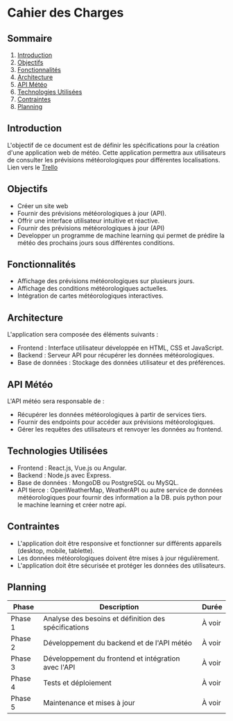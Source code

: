 # Cahier des Charges

## Sommaire
1. [Introduction](#introduction)
2. [Objectifs](#objectifs)
3. [Fonctionnalités](#fonctionnalités)
4. [Architecture](#architecture)
5. [API Météo](#api-météo)
6. [Technologies Utilisées](#technologies-utilisées)
7. [Contraintes](#contraintes)
8. [Planning](#planning)

## Introduction
L'objectif de ce document est de définir les spécifications pour la création d'une application web de météo. Cette application permettra aux utilisateurs de consulter les prévisions météorologiques pour différentes localisations. Lien vers le [Trello](https://trello.com/b/PygR7QyU/ynov-camping)

## Objectifs
- Créer un site web
- Fournir des prévisions météorologiques à jour (API).
- Offrir une interface utilisateur intuitive et réactive.
- Fournir des prévisions météorologiques à jour (API)
- Developper un programme de machine learning qui permet de prédire la météo des prochains jours sous différentes conditions.

## Fonctionnalités
- Affichage des prévisions météorologiques sur plusieurs jours.
- Affichage des conditions météorologiques actuelles.
- Intégration de cartes météorologiques interactives.

## Architecture
L'application sera composée des éléments suivants :
- Frontend : Interface utilisateur développée en HTML, CSS et JavaScript.
- Backend : Serveur API pour récupérer les données météorologiques.
- Base de données : Stockage des données utilisateur et des préférences.

## API Météo
L'API météo sera responsable de :
- Récupérer les données météorologiques à partir de services tiers.
- Fournir des endpoints pour accéder aux prévisions météorologiques.
- Gérer les requêtes des utilisateurs et renvoyer les données au frontend.

## Technologies Utilisées
- Frontend : React.js, Vue.js ou Angular.
- Backend : Node.js avec Express.
- Base de données : MongoDB ou PostgreSQL ou MySQL.
- API tierce : OpenWeatherMap, WeatherAPI ou autre service de données météorologiques pour fournir des information a la DB. puis python pour le machine learning et créer notre api.

## Contraintes
- L'application doit être responsive et fonctionner sur différents appareils (desktop, mobile, tablette).
- Les données météorologiques doivent être mises à jour régulièrement.
- L'application doit être sécurisée et protéger les données des utilisateurs.

## Planning

| Phase   | Description                                          | Durée  |
|---------|------------------------------------------------------|--------|
| Phase 1 | Analyse des besoins et définition des spécifications | À voir |
| Phase 2 | Développement du backend et de l'API météo           | À voir |
| Phase 3 | Développement du frontend et intégration avec l'API  | À voir |
| Phase 4 | Tests et déploiement                                 | À voir |
| Phase 5 | Maintenance et mises à jour                          | À voir |